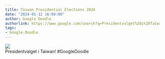 ```yaml
---
title: Taiwan Presidential Elections 2024
date: "2024-01-12 16:00:00"
author: Google Doodle
authorlink: https://www.google.com/search?q=Presidentvalget%20i%20Taiwan
tags:
- Google-Doodle
---
```

<img src="https://www.google.com/logos/doodles/2024/taiwan-presidential-elections-2024-6753651837110142.3-l.png" referrerpolicy="no-referrer"><br>Presidentvalget i Taiwan! #GoogleDoodle